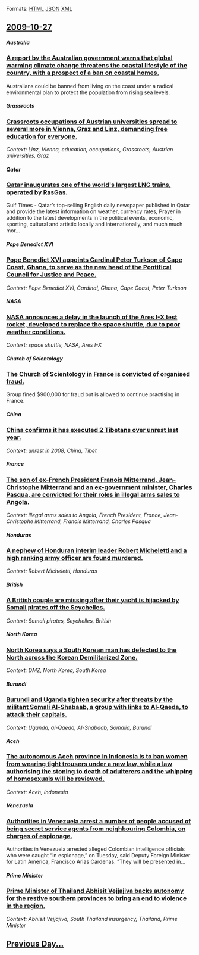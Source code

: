 
Formats: [HTML](2009/10/27/index.html)  [JSON](2009/10/27/index.json)  [XML](2009/10/27/index.xml)  

## [2009-10-27](/news/2009/10/27/index.md)

##### Australia
### [ A report by the Australian government warns that global warming climate change threatens the coastal lifestyle of the country, with a prospect of a ban on coastal homes. ](/news/2009/10/27/a-report-by-the-australian-government-warns-that-global-warming-climate-change-threatens-the-coastal-lifestyle-of-the-country-with-a-prosp.md)
Australians could be banned from living on the coast under a radical environmental plan to protect the population from rising sea levels.

##### Grassroots
### [ Grassroots occupations of Austrian universities spread to several more in Vienna, Graz and Linz, demanding free education for everyone. ](/news/2009/10/27/grassroots-occupations-of-austrian-universities-spread-to-several-more-in-vienna-graz-and-linz-demanding-free-education-for-everyone.md)
_Context: Linz, Vienna, education, occupations, Grassroots, Austrian universities, Graz_

##### Qatar
### [ Qatar inaugurates one of the world's largest LNG trains, operated by RasGas. ](/news/2009/10/27/qatar-inaugurates-one-of-the-world-s-largest-lng-trains-operated-by-rasgas.md)
Gulf Times - Qatar’s top-selling English daily newspaper published in Qatar and provide the latest information on weather, currency rates, Prayer in addition to the latest developments in the political events, economic, sporting, cultural and artistic locally and internationally, and much much mor...

##### Pope Benedict XVI
### [ Pope Benedict XVI appoints Cardinal Peter Turkson of Cape Coast, Ghana, to serve as the new head of the Pontifical Council for Justice and Peace. ](/news/2009/10/27/pope-benedict-xvi-appoints-cardinal-peter-turkson-of-cape-coast-ghana-to-serve-as-the-new-head-of-the-pontifical-council-for-justice-and.md)
_Context: Pope Benedict XVI, Cardinal, Ghana, Cape Coast, Peter Turkson_

##### NASA
### [ NASA announces a delay in the launch of the Ares I-X test rocket, developed to replace the space shuttle, due to poor weather conditions. ](/news/2009/10/27/nasa-announces-a-delay-in-the-launch-of-the-ares-i-x-test-rocket-developed-to-replace-the-space-shuttle-due-to-poor-weather-conditions.md)
_Context: space shuttle, NASA, Ares I-X_

##### Church of Scientology
### [ The Church of Scientology in France is convicted of organised fraud. ](/news/2009/10/27/the-church-of-scientology-in-france-is-convicted-of-organised-fraud.md)
Group fined $900,000 for fraud but is allowed to continue practising in France.

##### China
### [ China confirms it has executed 2 Tibetans over unrest last year. ](/news/2009/10/27/china-confirms-it-has-executed-2-tibetans-over-unrest-last-year.md)
_Context: unrest in 2008, China, Tibet_

##### France
### [ The son of ex-French President Franois Mitterrand, Jean-Christophe Mitterrand and an ex-government minister, Charles Pasqua, are convicted for their roles in illegal arms sales to Angola. ](/news/2009/10/27/the-son-of-ex-french-president-francois-mitterrand-jean-christophe-mitterrand-and-an-ex-government-minister-charles-pasqua-are-convicted.md)
_Context: illegal arms sales to Angola, French President, France, Jean-Christophe Mitterrand, Franois Mitterrand, Charles Pasqua_

##### Honduras
### [ A nephew of Honduran interim leader Robert Micheletti and a high ranking army officer are found murdered. ](/news/2009/10/27/a-nephew-of-honduran-interim-leader-robert-micheletti-and-a-high-ranking-army-officer-are-found-murdered.md)
_Context: Robert Micheletti, Honduras_

##### British
### [ A British couple are missing after their yacht is hijacked by Somali pirates off the Seychelles. ](/news/2009/10/27/a-british-couple-are-missing-after-their-yacht-is-hijacked-by-somali-pirates-off-the-seychelles.md)
_Context: Somali pirates, Seychelles, British_

##### North Korea
### [ North Korea says a South Korean man has defected to the North across the Korean Demilitarized Zone. ](/news/2009/10/27/north-korea-says-a-south-korean-man-has-defected-to-the-north-across-the-korean-demilitarized-zone.md)
_Context: DMZ, North Korea, South Korea_

##### Burundi
### [ Burundi and Uganda tighten security after threats by the militant Somali Al-Shabaab, a group with links to Al-Qaeda, to attack their capitals. ](/news/2009/10/27/burundi-and-uganda-tighten-security-after-threats-by-the-militant-somali-al-shabaab-a-group-with-links-to-al-qaeda-to-attack-their-capita.md)
_Context: Uganda, al-Qaeda, Al-Shabaab, Somalia, Burundi_

##### Aceh
### [ The autonomous Aceh province in Indonesia is to ban women from wearing tight trousers under a new law, while a law authorising the stoning to death of adulterers and the whipping of homosexuals will be reviewed. ](/news/2009/10/27/the-autonomous-aceh-province-in-indonesia-is-to-ban-women-from-wearing-tight-trousers-under-a-new-law-while-a-law-authorising-the-stoning.md)
_Context: Aceh, Indonesia_

##### Venezuela
### [ Authorities in Venezuela arrest a number of people accused of being secret service agents from neighbouring Colombia, on charges of espionage. ](/news/2009/10/27/authorities-in-venezuela-arrest-a-number-of-people-accused-of-being-secret-service-agents-from-neighbouring-colombia-on-charges-of-espiona.md)
Authorities in Venezuela arrested alleged Colombian intelligence officials who were caught &#8220;in espionage,&#8221; on Tuesday, said Deputy Foreign Minister for Latin America, Francisco Arias Cardenas. &#8220;They will be presented in&hellip;

##### Prime Minister
### [ Prime Minister of Thailand Abhisit Vejjajiva backs autonomy for the restive southern provinces to bring an end to violence in the region. ](/news/2009/10/27/prime-minister-of-thailand-abhisit-vejjajiva-backs-autonomy-for-the-restive-southern-provinces-to-bring-an-end-to-violence-in-the-region.md)
_Context: Abhisit Vejjajiva, South Thailand insurgency, Thailand, Prime Minister_

## [Previous Day...](/news/2009/10/26/index.md)

